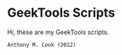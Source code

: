 GeekTools Scripts
=================

Hi, these are my GeekTools scripts.

    Anthony M. Cook (2012)


